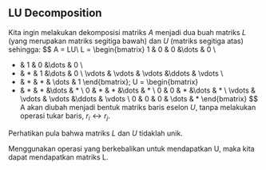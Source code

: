 ## LU Decomposition

Kita ingin melakukan dekomposisi matriks $A$ menjadi dua buah matriks $L$ (yang merupakan matriks segitiga bawah) dan $U$ (matriks segitiga atas) sehingga:
$$
A = LU\\
L = \begin{bmatrix}
1 & 0 & 0 &\dots & 0 \\
* & 1 & 0 &\dots & 0 \\
* & * & 1 &\dots & 0 \\
\vdots & \vdots & \vdots &\ddots & \vdots \\
* & * & * & \dots & 1
\end{bmatrix};
U = \begin{bmatrix}
* & * & * &\dots & * \\
0 & * & * &\dots & * \\
0 & 0 & * &\dots & * \\
\vdots & \vdots & \vdots &\ddots & \vdots \\
0 & 0 & 0 & \dots & *
\end{bmatrix}
$$
A akan diubah menjadi bentuk matriks baris eselon $U$, tanpa melakukan operasi tukar baris, $r_i \leftrightarrow r_j$.

Perhatikan pula bahwa matriks $L$ dan $U$ tidaklah unik.

Menggunakan operasi yang berkebalikan untuk mendapatkan U, maka kita dapat mendapatkan matriks L.
